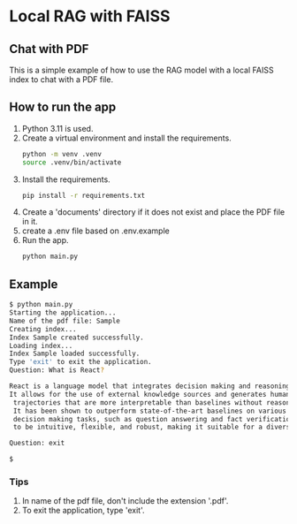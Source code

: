 # Local RAG with FAISS
## Chat with PDF

This is a simple example of how to use the RAG model with a local FAISS index to chat with a PDF file. 

## How to run the app
1. Python 3.11 is used.
2. Create a virtual environment and install the requirements.
    ```bash
    python -m venv .venv
    source .venv/bin/activate
    ```
3. Install the requirements.
    ```bash
    pip install -r requirements.txt
    ```
4. Create a 'documents' directory if it does not exist and place the PDF file in it. 
5. create a .env file based on .env.example
6. Run the app.
    ```bash
    python main.py
    ```

## Example 
```bash
$ python main.py
Starting the application...
Name of the pdf file: Sample
Creating index...
Index Sample created successfully.
Loading index...
Index Sample loaded successfully.
Type 'exit' to exit the application.
Question: What is React?

React is a language model that integrates decision making and reasoning capabilities. 
It allows for the use of external knowledge sources and generates human-like task-solving
 trajectories that are more interpretable than baselines without reasoning traces. 
 It has been shown to outperform state-of-the-art baselines on various language and 
 decision making tasks, such as question answering and fact verification. It is designed 
 to be intuitive, flexible, and robust, making it suitable for a diverse set of tasks.

Question: exit

$
```

### Tips
1. In name of the pdf file, don't include the extension '.pdf'.
2. To exit the application, type 'exit'.